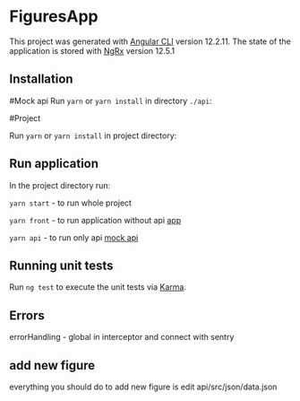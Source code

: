 # FiguresApp

This project was generated with [Angular CLI](https://github.com/angular/angular-cli) version 12.2.11.
The state of the application is stored with  [NgRx](https://ngrx.io/) version 12.5.1

## Installation

#Mock api
Run `yarn` or `yarn install` in directory `./api`:

#Project

Run `yarn` or `yarn install` in  project directory:

## Run application

In the project directory run:

`yarn start` - to run whole project

`yarn front` - to run application without api [app](http://localhost:4200)

`yarn api` - to run only api [mock api](http://localhost:3000/data)


## Running unit tests

Run `ng test` to execute the unit tests via [Karma](https://karma-runner.github.io).

## Errors
errorHandling - global in interceptor and connect with sentry

## add new figure
everything you should do to add new figure is edit api/src/json/data.json 
